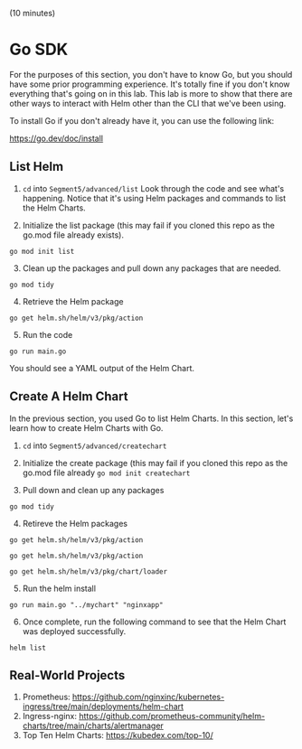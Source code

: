 (10 minutes)

# Go SDK

For the purposes of this section, you don't have to know Go, but you should have some prior programming experience. It's totally fine if you don't know everything that's going on in this lab. This lab is more to show that there are other ways to interact with Helm other than the CLI that we've been using.

To install Go if you don't already have it, you can use the following link:

https://go.dev/doc/install

## List Helm
1. `cd` into `Segment5/advanced/list`
Look through the code and see what's happening. Notice that it's using Helm packages and commands to list the Helm Charts.

2. Initialize the list package (this may fail if you cloned this repo as the go.mod file already exists).
```
go mod init list
```

3. Clean up the packages and pull down any packages that are needed.
```
go mod tidy
```

4. Retrieve the Helm package
```
go get helm.sh/helm/v3/pkg/action
```

5. Run the code
```
go run main.go
```

You should see a YAML output of the Helm Chart.

## Create A Helm Chart
In the previous section, you used Go to list Helm Charts. In this section, let's learn how to create Helm Charts with Go.

1. `cd` into `Segment5/advanced/createchart`

2. Initialize the create package (this may fail if you cloned this repo as the go.mod file already
`go mod init createchart`

3. Pull down and clean up any packages
```
go mod tidy
```

4. Retireve the Helm packages
```
go get helm.sh/helm/v3/pkg/action

go get helm.sh/helm/v3/pkg/action

go get helm.sh/helm/v3/pkg/chart/loader
```

5. Run the helm install
```
go run main.go "../mychart" "nginxapp"
```

6. Once complete, run the following command to see that the Helm Chart was deployed successfully.
```
helm list
```

## Real-World Projects

1. Prometheus: https://github.com/nginxinc/kubernetes-ingress/tree/main/deployments/helm-chart
2. Ingress-nginx: https://github.com/prometheus-community/helm-charts/tree/main/charts/alertmanager
3. Top Ten Helm Charts: https://kubedex.com/top-10/